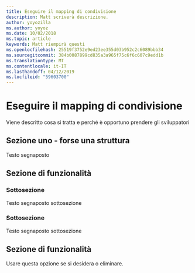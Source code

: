 ```yaml
---
title: Eseguire il mapping di condivisione
description: Matt scriverà descrizione.
author: yoyozilla
ms.author: yoyoz
ms.date: 10/02/2018
ms.topic: article
keywords: Matt riempirà questi
ms.openlocfilehash: 25519f3752e9ed23ee355d03b952c2c6089bbb34
ms.sourcegitcommit: 384b0087899cd835a3a965f75c6f6c607c9edd1b
ms.translationtype: MT
ms.contentlocale: it-IT
ms.lasthandoff: 04/12/2019
ms.locfileid: "59603700"
---
```

# <a name="map-sharing"></a>Eseguire il mapping di condivisione

Viene descritto cosa si tratta e perché è opportuno prendere gli sviluppatori

## <a name="section-one---maybe-an-outline"></a>Sezione uno - forse una struttura

Testo segnaposto

## <a name="feature-section"></a>Sezione di funzionalità

### <a name="sub-section"></a>Sottosezione

Testo segnaposto sottosezione

### <a name="sub-section"></a>Sottosezione

Testo segnaposto sottosezione

## <a name="feature-section"></a>Sezione di funzionalità

Usare questa opzione se si desidera o eliminare.
